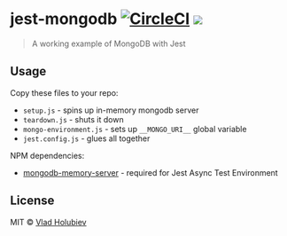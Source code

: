 # jest-mongodb [![CircleCI](https://img.shields.io/circleci/project/github/vladgolubev/jest-mongodb.svg)](https://circleci.com/gh/vladgolubev/jest-mongodb) ![](https://img.shields.io/badge/code_style-prettier-ff69b4.svg)

> A working example of MongoDB with Jest

## Usage

Copy these files to your repo:

* `setup.js` - spins up in-memory mongodb server
* `teardown.js` - shuts it down
* `mongo-environment.js` - sets up `__MONGO_URI__` global variable
* `jest.config.js` - glues all together

NPM dependencies:

* [mongodb-memory-server](https://github.com/nodkz/mongodb-memory-server) - required for Jest Async Test Environment

## License

MIT © [Vlad Holubiev](https://vladholubiev.com)
